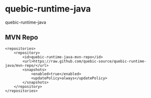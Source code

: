 # quebic-runtime-java
quebic-runtime-java

## MVN Repo
```
<repositories>
    <repository>
        <id>quebic-runtime-java-mvn-repo</id>
        <url>https://raw.github.com/quebic-source/quebic-runtime-java/mvn-repo/</url>
        <snapshots>
            <enabled>true</enabled>
            <updatePolicy>always</updatePolicy>
        </snapshots>
    </repository>
</repositories>

```
